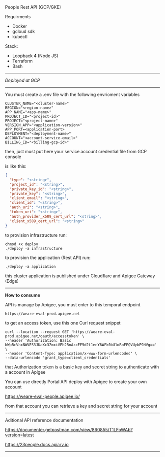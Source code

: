 People Rest API (GCP/GKE)

Requirments

- Docker
- gcloud sdk
- kubectl

Stack:
 - Loopback 4 (Node JS)
 - Terraform
 - Bash
 
---
 
*Deployed at GCP*

---

You must create a .env file with the following envrioment variables

```dotenv
CLUSTER_NAME="<cluster-name>"
REGION="<region-name>"
APP_NAME="<app-name>"
PROJECT_ID="<project-id>"
PROJECT="<project-name>"
VERSION_APP="<application-version>"
APP_PORT=<application-port>
DEPLOYMENT="<deployment-name>"
ACCOUNT="<account-service-email>"
BILLING_ID="<billing-gcp-id>"
```

then, just must put here your service account credential file from GCP console

is like this:

```json
{
  "type": "<string>",
  "project_id": "<string>",
  "private_key_id": "<string>",
  "private_key": "<string>",
  "client_email": "<string>",
  "client_id": "<string>",
  "auth_uri": "<string>",
  "token_uri": "<string>",
  "auth_provider_x509_cert_url": "<string>",
  "client_x509_cert_url": "<string>"
}
```

to provision infrastructure run:

```shell script
chmod +x deploy
./deploy -a infrastructure
```

to provision the application (Rest API) run:

```shell script
./deploy -a application
```
this cluster application is published under Cloudflare and Apigee Gateway (Edge)

---

**How to consume**

API is manage by Apigee, you must enter to this temporal endpoint

`https://weare-eval-prod.apigee.net`

to get an access token, use this one Curl request snippet

```shell script
curl --location --request GET 'https://weare-eval-prod.apigee.net/oauth/accesstoken' \
--header 'Authorization: Basic bWpRcVhxNWVES3JKaXc3ZmxiVEh2RnAzcEE5d2t1enY6WFk0bU1oRnFEQVUybE9HVg==' \
--header 'Content-Type: application/x-www-form-urlencoded' \
--data-urlencode 'grant_type=client_credentials'
```

that Authorization token is a basic key and secret string to authenticate with a account in Apigee

You can use directly Portal API deploy with Apigee to create your own account

https://weare-eval-people.apigee.io/

from that account you can retrieve a key and secret string for your account

---

Aditional API reference documentation

https://documenter.getpostman.com/view/860855/T1LFoWAb?version=latest

https://23people.docs.apiary.io



---






